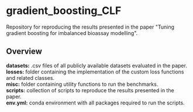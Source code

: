 # gradient_boosting_CLF
Repository for reproducing the results presented in the paper "Tuning gradient boosting for imbalanced bioassay modelling".

## Overview
**datasets:** .csv files of all publicly available datasets evaluated in the paper.<br />
**losses:** folder containing the implementation of the custom loss functions and related classes.<br />
**misc:** folder containing utility functions to run the benchmarks.<br />
**scripts:** collection of scripts to reproduce the results presented in the paper.<br />
**env.yml:** conda environment with all packages required to run the scripts.<br />
